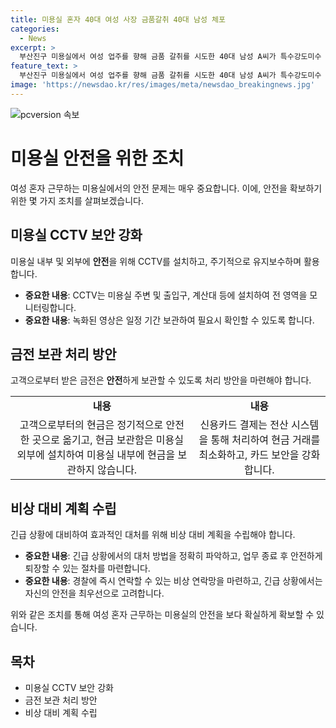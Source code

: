 ```yaml
---
title: 미용실 혼자 40대 여성 사장 금품갈취 40대 남성 체포
categories:
  - News
excerpt: >
  부산진구 미용실에서 여성 업주를 향해 금품 갈취를 시도한 40대 남성 A씨가 특수강도미수 혐의로 경찰에 체포됐다. A씨는 흉기를 들고 미용실에 침입하려다 미수에 그쳤으며, 업주가 신고한 뒤 다음 날 긴급 체포됐다. A씨는 생활고 때문에라고 범행 이유를 밝혀 구속 영장이 신청됐으며, 정확한 경위는 조사 중이다. (150자)
feature_text: >
  부산진구 미용실에서 여성 업주를 향해 금품 갈취를 시도한 40대 남성 A씨가 특수강도미수 혐의로 경찰에 체포됐다. A씨는 흉기를 들고 미용실에 침입하려다 미수에 그쳤으며, 업주가 신고한 뒤 다음 날 긴급 체포됐다. A씨는 생활고 때문에라고 범행 이유를 밝혀 구속 영장이 신청됐으며, 정확한 경위는 조사 중이다. (150자)
image: 'https://newsdao.kr/res/images/meta/newsdao_breakingnews.jpg'
---
```


<p><img src="https://newsdao.kr/res/images/meta/newsdao_breakingnews.jpg" alt="pcversion 속보" /></p>

<h1>미용실 안전을 위한 조치</h1>

<p data-ke-size="size16">여성 혼자 근무하는 미용실에서의 안전 문제는 매우 중요합니다. 이에, 안전을 확보하기 위한 몇 가지 조치를 살펴보겠습니다.</p>

<h2>미용실 CCTV 보안 강화</h2>

<p data-ke-size="size16">미용실 내부 및 외부에 <b>안전</b>을 위해 CCTV를 설치하고, 주기적으로 유지보수하며 활용합니다.</p>

<ul>
  <li><b>중요한 내용</b>: CCTV는 미용실 주변 및 출입구, 계산대 등에 설치하여 전 영역을 모니터링합니다.</li>
  <li><b>중요한 내용</b>: 녹화된 영상은 일정 기간 보관하여 필요시 확인할 수 있도록 합니다.</li>
</ul>

<h2>금전 보관 처리 방안</h2>

<p data-ke-size="size16">고객으로부터 받은 금전은 <b>안전</b>하게 보관할 수 있도록 처리 방안을 마련해야 합니다.</p>

<table>
  <tr>
    <td style="text-align: center; height: 17px;"><b>내용</b></td>
    <td style="text-align: center; height: 17px;"><b>내용</b></td>
  </tr>
  <tr>
    <td style="text-align: center;">고객으로부터의 현금은 정기적으로 안전한 곳으로 옮기고, 현금 보관함은 미용실 외부에 설치하여 미용실 내부에 현금을 보관하지 않습니다.</td>
    <td style="text-align: center;">신용카드 결제는 전산 시스템을 통해 처리하여 현금 거래를 최소화하고, 카드 보안을 강화합니다.</td>
  </tr>
</table>

<h2>비상 대비 계획 수립</h2>

<p data-ke-size="size16">긴급 상황에 대비하여 효과적인 대처를 위해 비상 대비 계획을 수립해야 합니다.</p>

<ul>
  <li><b>중요한 내용</b>: 긴급 상황에서의 대처 방법을 정확히 파악하고, 업무 종료 후 안전하게 퇴장할 수 있는 절차를 마련합니다.</li>
  <li><b>중요한 내용</b>: 경찰에 즉시 연락할 수 있는 비상 연락망을 마련하고, 긴급 상황에서는 자신의 안전을 최우선으로 고려합니다.</li>
</ul>

<p data-ke-size="size16">위와 같은 조치를 통해 여성 혼자 근무하는 미용실의 안전을 보다 확실하게 확보할 수 있습니다.</p>

<h2 data-ke-size="size26">목차</h2>

<ul>
  <li>미용실 CCTV 보안 강화</li>
  <li>금전 보관 처리 방안</li>
  <li>비상 대비 계획 수립</li>
</ul>

<p data-ke-size="size16"></p>

